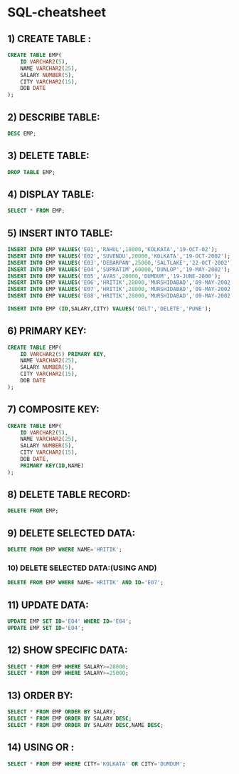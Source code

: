 # SQL-cheatsheet

## 1) CREATE TABLE :
```sql
CREATE TABLE EMP(
	ID VARCHAR2(5),
	NAME VARCHAR2(25),
	SALARY NUMBER(5),
	CITY VARCHAR2(15),
	DOB DATE
);
```
## 2) DESCRIBE TABLE:
```sql
DESC EMP;
```
## 3) DELETE TABLE:
```sql
DROP TABLE EMP;
```
## 4) DISPLAY TABLE:
```sql
SELECT * FROM EMP;
```
## 5) INSERT INTO TABLE:
```sql
INSERT INTO EMP VALUES('E01','RAHUL',18000,'KOLKATA','19-OCT-02');
INSERT INTO EMP VALUES('E02','SUVENDU',20000,'KOLKATA','19-OCT-2002');
INSERT INTO EMP VALUES('E03','DEBARPAN',25000,'SALTLAKE','22-OCT-2002');
INSERT INTO EMP VALUES('E04','SUPRATIM',60000,'DUNLOP','19-MAY-2002');
INSERT INTO EMP VALUES('E05','AVAS',20000,'DUMDUM','19-JUNE-2000');
INSERT INTO EMP VALUES('E06','HRITIK',28000,'MURSHIDABAD','09-MAY-2002');
INSERT INTO EMP VALUES('E07','HRITIK',28000,'MURSHIDABAD','09-MAY-2002');
INSERT INTO EMP VALUES('E08','HRITIK',28000,'MURSHIDABAD','09-MAY-2002');

INSERT INTO EMP (ID,SALARY,CITY) VALUES('DELT','DELETE','PUNE');
```
## 6) PRIMARY KEY:
```sql
CREATE TABLE EMP(
	ID VARCHAR2(5) PRIMARY KEY,
	NAME VARCHAR2(25),
	SALARY NUMBER(5),
	CITY VARCHAR2(15),
	DOB DATE
);
```

## 7) COMPOSITE KEY:
```sql
CREATE TABLE EMP(
	ID VARCHAR2(5),
	NAME VARCHAR2(25),
	SALARY NUMBER(5),
	CITY VARCHAR2(15),
	DOB DATE,
	PRIMARY KEY(ID,NAME)
);
```
## 8) DELETE TABLE RECORD:
```sql
DELETE FROM EMP;
```
## 9) DELETE SELECTED DATA:
```sql
DELETE FROM EMP WHERE NAME='HRITIK';
```
### 10) DELETE SELECTED DATA:(USING AND)
```sql
DELETE FROM EMP WHERE NAME='HRITIK' AND ID='E07';
```
## 11) UPDATE DATA:
```sql
UPDATE EMP SET ID='EO4' WHERE ID='E04';
UPDATE EMP SET ID='EO4';
```
## 12) SHOW SPECIFIC DATA:
```sql
SELECT * FROM EMP WHERE SALARY>=28000;
SELECT * FROM EMP WHERE SALARY>=25000;
```
## 13) ORDER BY:
```sql
SELECT * FROM EMP ORDER BY SALARY;
SELECT * FROM EMP ORDER BY SALARY DESC;
SELECT * FROM EMP ORDER BY SALARY DESC,NAME DESC;
```
## 14) USING OR :
```sql
SELECT * FROM EMP WHERE CITY='KOLKATA' OR CITY='DUMDUM';
```


